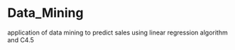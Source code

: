 # Data_Mining
application of data mining to predict sales using linear regression algorithm and C4.5
